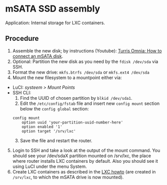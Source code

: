 # mSATA SSD assembly

Application: Internal storage for LXC containers.

## Procedure

1. Assemble the new disk; by instructions (Youtube): [Turris Omnia: How to connect an mSATA disk][1].
2. Optional: Partition the new disk as you need by the `fdisk /dev/sda` via SSH.
3. Format the new drive: `mkfs.btrfs /dev/sda` or `mkfs.ext4 /dev/sda`
4. Mount the new filesystem to a mountpoint either via:
  - LuCI: _systeem > Mount Points_
  - SSH CLI:
    1. Find the UUID of chosen partition by `blkid /dev/sda1`.
    2. Edit the `/etc/config/fstab` file and insert new `config mount` section below the `config global` section:
      ```
      config mount
          option uuid 'your-partition-uuid-number-here'
          option enabled '1'
          option target '/srv/lxc'
      ```
    3. Save the file and restart the router.
5. Login to SSH and take a look at the output of the mount command. You should see your /dev/sdaX partition mounted on /srv/lxc, the place where router installs LXC containers by default. Also you should see it using LuCI under the menu System.
6. Create LXC containers as described in the [LXC howto][2] (are created in `/srv/lxc`, to which the mSATA drive is now mounted).


<!-- REFERENCES -->

[1]:https://www.youtube.com/watch?v=71_M2N3ga7s
[2]:https://www.turris.cz/doc/en/howto/lxc
